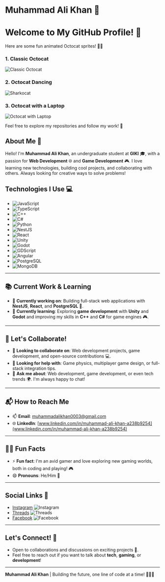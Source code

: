 # Muhammad Ali Khan 👋

# Welcome to My GitHub Profile! 🎉

Here are some fun animated Octocat sprites! 👾🐙

### 1. Classic Octocat

![Classic Octocat](https://github.githubassets.com/images/icons/emoji/octocat.png)

### 2. Octocat Dancing
![Sharkocat](https://octodex.github.com/images/sharkocat.gif)

### 3. Octocat with a Laptop
![Octocat with Laptop](https://github.com/github/octodex/raw/master/images/octocat_with_laptop.png)


Feel free to explore my repositories and follow my work! 🚀

## About Me 🌟
Hello! I'm **Muhammad Ali Khan**, an undergraduate student at **GIKI** 🎓, with a passion for **Web Development** 🌐 and **Game Development** 🎮. I love learning new technologies, building cool projects, and collaborating with others. Always looking for creative ways to solve problems!

## Technologies I Use 💻

- ![JavaScript](https://img.shields.io/badge/JavaScript-efd81d?style=flat-square&logo=javascript&logoColor=black) 
- ![TypeScript](https://img.shields.io/badge/TypeScript-3178C6?style=flat-square&logo=typescript&logoColor=white)
- ![C++](https://img.shields.io/badge/C++-00599C?style=flat-square&logo=cplusplus&logoColor=white)
- ![C#](https://img.shields.io/badge/C%23-239120?style=flat-square&logo=c-sharp&logoColor=white)
- ![Python](https://img.shields.io/badge/Python-3776AB?style=flat-square&logo=python&logoColor=white)
- ![NestJS](https://img.shields.io/badge/NestJS-E0234E?style=flat-square&logo=nestjs&logoColor=white)
- ![React](https://img.shields.io/badge/React-61DAFB?style=flat-square&logo=react&logoColor=black)
- ![Unity](https://img.shields.io/badge/Unity-000000?style=flat-square&logo=unity&logoColor=white)
- ![Godot](https://img.shields.io/badge/Godot-358BFF?style=flat-square&logo=godot-engine&logoColor=white)
- ![GDScript](https://img.shields.io/badge/GDScript-355D4B?style=flat-square&logo=godot&logoColor=white)
- ![Angular](https://img.shields.io/badge/Angular-DD0031?style=flat-square&logo=angular&logoColor=white)
- ![PostgreSQL](https://img.shields.io/badge/PostgreSQL-336791?style=flat-square&logo=postgresql&logoColor=white)
- ![MongoDB](https://img.shields.io/badge/MongoDB-47A248?style=flat-square&logo=mongodb&logoColor=white)

---

## 📚 Current Work & Learning

- 🔭 **Currently working on**: Building full-stack web applications with **NestJS**, **React**, and **PostgreSQL** 🚀.
- 🌱 **Currently learning**: Exploring **game development** with **Unity** and **Godot** and improving my skills in **C++** and **C#** for game engines 🎮.
  
---

## 🤝 Let's Collaborate!

- 👯 **Looking to collaborate on**: Web development projects, game development, and open-source contributions 💻.
- 🤔 **Looking for help with**: Game physics, multiplayer game design, or full-stack integration tips.
- 💬 **Ask me about**: Web development, game development, or even tech trends 🌍. I'm always happy to chat!
  
---

## 📬 How to Reach Me

- 📫 **Email**: [muhammadalikhan0003@gmail.com](mailto:muhammadalikhan0003@gmail.com)
- 🌐 **LinkedIn**: [www.linkedin.com/in/muhammad-ali-khan-a238b9254](www.linkedin.com/in/muhammad-ali-khan-a238b9254)
  
---

## 🧑‍💻 Fun Facts

- ⚡ **Fun fact**: I'm an avid gamer and love exploring new gaming worlds, both in coding and playing! 🎮
- 😄 **Pronouns**: He/Him 👦
  
---

## Social Links 📲

- [Instagram](https://www.instagram.com/muhammad_ali_khan_009/) ![Instagram](https://img.shields.io/badge/Instagram-E4405F?style=flat-square&logo=instagram&logoColor=white)
- [Threads](https://www.threads.net/@muhammad_ali_khan_009) ![Threads](https://img.shields.io/badge/Threads-262626?style=flat-square&logo=threads&logoColor=white)
- [Facebook](https://www.facebook.com/profile.php?id=100094497068000) ![Facebook](https://img.shields.io/badge/Facebook-1877F2?style=flat-square&logo=facebook&logoColor=white)

---

## Let's Connect! 🤝
- Open to collaborations and discussions on exciting projects 🌱. 
- Feel free to reach out if you want to talk about **tech**, **gaming**, or **development**!

---

**Muhammad Ali Khan** | Building the future, one line of code at a time! 👨‍💻✨

